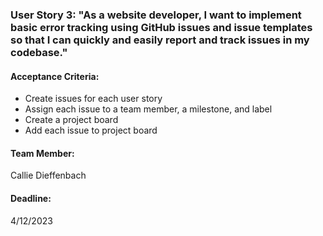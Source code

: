 ### User Story 3: "As a website developer, I want to implement basic error tracking using GitHub issues and issue templates so that I can quickly and easily report and track issues in my codebase."

#### Acceptance Criteria:
- Create issues for each user story 
- Assign each issue to a team member, a milestone, and label 
- Create a project board 
- Add each issue to project board

#### Team Member: 
Callie Dieffenbach

#### Deadline: 
4/12/2023
